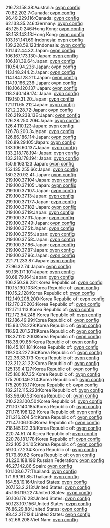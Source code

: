 216.73.158.38:Australia: [ovpn config](vpn/216_73_158_38.ovpn)  
70.82.202.7:Canada: [ovpn config](vpn/70_82_202_7.ovpn)  
96.49.229.116:Canada: [ovpn config](vpn/96_49_229_116.ovpn)  
62.133.35.246:Germany: [ovpn config](vpn/62_133_35_246.ovpn)  
45.125.0.246:Hong Kong: [ovpn config](vpn/45_125_0_246.ovpn)  
58.153.143.13:Hong Kong: [ovpn config](vpn/58_153_143_13.ovpn)  
103.151.141.69:Indonesia: [ovpn config](vpn/103_151_141_69.ovpn)  
139.228.59.123:Indonesia: [ovpn config](vpn/139_228_59_123.ovpn)  
101.142.44.32:Japan: [ovpn config](vpn/101_142_44_32.ovpn)  
106.167.173.130:Japan: [ovpn config](vpn/106_167_173_130.ovpn)  
106.181.39.64:Japan: [ovpn config](vpn/106_181_39_64.ovpn)  
110.54.94.236:Japan: [ovpn config](vpn/110_54_94_236.ovpn)  
113.148.244.2:Japan: [ovpn config](vpn/113_148_244_2.ovpn)  
114.184.128.211:Japan: [ovpn config](vpn/114_184_128_211.ovpn)  
114.19.166.236:Japan: [ovpn config](vpn/114_19_166_236.ovpn)  
118.106.120.137:Japan: [ovpn config](vpn/118_106_120_137.ovpn)  
118.240.149.174:Japan: [ovpn config](vpn/118_240_149_174.ovpn)  
119.150.31.20:Japan: [ovpn config](vpn/119_150_31_20.ovpn)  
121.111.65.212:Japan: [ovpn config](vpn/121_111_65_212.ovpn)  
121.2.228.72:Japan: [ovpn config](vpn/121_2_228_72.ovpn)  
126.219.238.138:Japan: [ovpn config](vpn/126_219_238_138.ovpn)  
126.28.250.206:Japan: [ovpn config](vpn/126_28_250_206.ovpn)  
126.4.110.123:Japan: [ovpn config](vpn/126_4_110_123.ovpn)  
126.78.200.3:Japan: [ovpn config](vpn/126_78_200_3.ovpn)  
126.86.186.114:Japan: [ovpn config](vpn/126_86_186_114.ovpn)  
126.89.29.105:Japan: [ovpn config](vpn/126_89_29_105.ovpn)  
133.106.60.137:Japan: [ovpn config](vpn/133_106_60_137.ovpn)  
133.218.178.194:Japan: [ovpn config](vpn/133_218_178_194.ovpn)  
133.218.178.194:Japan: [ovpn config](vpn/133_218_178_194.ovpn)  
150.9.163.123:Japan: [ovpn config](vpn/150_9_163_123.ovpn)  
153.135.255.66:Japan: [ovpn config](vpn/153_135_255_66.ovpn)  
180.220.92.41:Japan: [ovpn config](vpn/180_220_92_41.ovpn)  
219.100.37.104:Japan: [ovpn config](vpn/219_100_37_104.ovpn)  
219.100.37.105:Japan: [ovpn config](vpn/219_100_37_105.ovpn)  
219.100.37.107:Japan: [ovpn config](vpn/219_100_37_107.ovpn)  
219.100.37.13:Japan: [ovpn config](vpn/219_100_37_13.ovpn)  
219.100.37.177:Japan: [ovpn config](vpn/219_100_37_177.ovpn)  
219.100.37.182:Japan: [ovpn config](vpn/219_100_37_182.ovpn)  
219.100.37.19:Japan: [ovpn config](vpn/219_100_37_19.ovpn)  
219.100.37.31:Japan: [ovpn config](vpn/219_100_37_31.ovpn)  
219.100.37.49:Japan: [ovpn config](vpn/219_100_37_49.ovpn)  
219.100.37.51:Japan: [ovpn config](vpn/219_100_37_51.ovpn)  
219.100.37.55:Japan: [ovpn config](vpn/219_100_37_55.ovpn)  
219.100.37.58:Japan: [ovpn config](vpn/219_100_37_58.ovpn)  
219.100.37.86:Japan: [ovpn config](vpn/219_100_37_86.ovpn)  
219.100.37.87:Japan: [ovpn config](vpn/219_100_37_87.ovpn)  
219.100.37.96:Japan: [ovpn config](vpn/219_100_37_96.ovpn)  
221.71.233.87:Japan: [ovpn config](vpn/221_71_233_87.ovpn)  
27.96.32.74:Japan: [ovpn config](vpn/27_96_32_74.ovpn)  
59.135.171.101:Japan: [ovpn config](vpn/59_135_171_101.ovpn)  
60.68.79.164:Japan: [ovpn config](vpn/60_68_79_164.ovpn)  
106.250.39.231:Korea Republic of: [ovpn config](vpn/106_250_39_231.ovpn)  
110.15.190.103:Korea Republic of: [ovpn config](vpn/110_15_190_103.ovpn)  
110.15.2.128:Korea Republic of: [ovpn config](vpn/110_15_2_128.ovpn)  
112.149.208.200:Korea Republic of: [ovpn config](vpn/112_149_208_200.ovpn)  
112.170.37.203:Korea Republic of: [ovpn config](vpn/112_170_37_203.ovpn)  
112.171.1.113:Korea Republic of: [ovpn config](vpn/112_171_1_113.ovpn)  
112.172.54.248:Korea Republic of: [ovpn config](vpn/112_172_54_248.ovpn)  
112.186.49.99:Korea Republic of: [ovpn config](vpn/112_186_49_99.ovpn)  
115.93.178.229:Korea Republic of: [ovpn config](vpn/115_93_178_229.ovpn)  
116.93.201.231:Korea Republic of: [ovpn config](vpn/116_93_201_231.ovpn)  
118.37.120.200:Korea Republic of: [ovpn config](vpn/118_37_120_200.ovpn)  
118.38.99.85:Korea Republic of: [ovpn config](vpn/118_38_99_85.ovpn)  
118.45.101.181:Korea Republic of: [ovpn config](vpn/118_45_101_181.ovpn)  
119.203.227.36:Korea Republic of: [ovpn config](vpn/119_203_227_36.ovpn)  
122.36.33.173:Korea Republic of: [ovpn config](vpn/122_36_33_173.ovpn)  
123.212.31.22:Korea Republic of: [ovpn config](vpn/123_212_31_22.ovpn)  
125.139.4.127:Korea Republic of: [ovpn config](vpn/125_139_4_127.ovpn)  
125.180.167.35:Korea Republic of: [ovpn config](vpn/125_180_167_35.ovpn)  
175.200.149.214:Korea Republic of: [ovpn config](vpn/175_200_149_214.ovpn)  
175.209.13.17:Korea Republic of: [ovpn config](vpn/175_209_13_17.ovpn)  
182.212.115.223:Korea Republic of: [ovpn config](vpn/182_212_115_223.ovpn)  
183.96.60.53:Korea Republic of: [ovpn config](vpn/183_96_60_53.ovpn)  
210.223.100.50:Korea Republic of: [ovpn config](vpn/210_223_100_50.ovpn)  
211.107.140.185:Korea Republic of: [ovpn config](vpn/211_107_140_185.ovpn)  
211.176.198.122:Korea Republic of: [ovpn config](vpn/211_176_198_122.ovpn)  
211.216.204.54:Korea Republic of: [ovpn config](vpn/211_216_204_54.ovpn)  
211.47.106.105:Korea Republic of: [ovpn config](vpn/211_47_106_105.ovpn)  
218.145.122.33:Korea Republic of: [ovpn config](vpn/218_145_122_33.ovpn)  
220.74.51.74:Korea Republic of: [ovpn config](vpn/220_74_51_74.ovpn)  
220.78.181.178:Korea Republic of: [ovpn config](vpn/220_78_181_178.ovpn)  
222.105.24.105:Korea Republic of: [ovpn config](vpn/222_105_24_105.ovpn)  
59.10.77.234:Korea Republic of: [ovpn config](vpn/59_10_77_234.ovpn)  
61.79.89.62:Korea Republic of: [ovpn config](vpn/61_79_89_62.ovpn)  
31.220.188.196:Russian Federation: [ovpn config](vpn/31_220_188_196.ovpn)  
46.27.142.86:Spain: [ovpn config](vpn/46_27_142_86.ovpn)  
101.108.6.77:Thailand: [ovpn config](vpn/101_108_6_77.ovpn)  
171.99.161.85:Thailand: [ovpn config](vpn/171_99_161_85.ovpn)  
164.58.19.16:United States: [ovpn config](vpn/164_58_19_16.ovpn)  
207.153.2.213:United States: [ovpn config](vpn/207_153_2_213.ovpn)  
45.136.119.227:United States: [ovpn config](vpn/45_136_119_227.ovpn)  
50.106.176.28:United States: [ovpn config](vpn/50_106_176_28.ovpn)  
50.123.107.156:United States: [ovpn config](vpn/50_123_107_156.ovpn)  
76.86.29.88:United States: [ovpn config](vpn/76_86_29_88.ovpn)  
98.42.217.124:United States: [ovpn config](vpn/98_42_217_124.ovpn)  
1.52.66.208:Viet Nam: [ovpn config](vpn/1_52_66_208.ovpn)  
